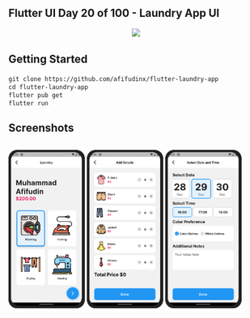 ## Flutter UI Day 20 of 100 - Laundry App UI

<p align="center">
  <img src="https://avatars.githubusercontent.com/u/94339143?v=4" width=100/>
</p>

## Getting Started

```
git clone https://github.com/afifudinx/flutter-laundry-app
cd flutter-laundry-app
flutter pub get
flutter run
```

## Screenshots

<p style="float: left;">
  <img src="
screenshots/1.png" width="30%"/>
  <img src="
screenshots/2.png" width="30%"/>
  <img src="
screenshots/3.png" width="30%"/>
</p>
